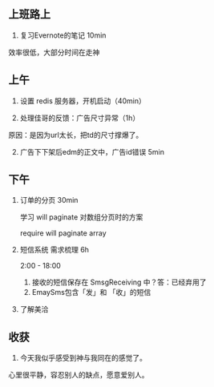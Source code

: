 ## 上班路上

1. 复习Evernote的笔记 10min

效率很低，大部分时间在走神

## 上午

1. 设置 redis 服务器，开机启动（40min）

1. 处理佳哥的反馈：广告尺寸异常（1h）

原因：是因为url太长，把td的尺寸撑爆了。

2. 广告下下架后edm的正文中，广告id错误 5min


## 下午

1. 订单的分页 30min

    学习 will paginate 对数组分页时的方案

    require will paginate array


2. 短信系统 需求梳理 6h

    2:00 - 18:00

    1. 接收的短信保存在 SmsgReceiving 中？答：已经弃用了
    2. EmaySms包含「发」和 「收」的短信


3. 了解美洽


## 收获

1. 今天我似乎感受到神与我同在的感觉了。

心里很平静，容忍别人的缺点，愿意爱别人。
